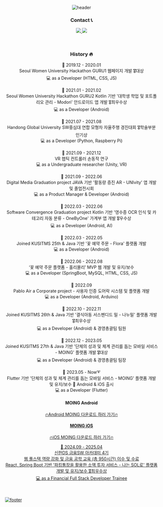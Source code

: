 <div align="center">

![header](https://capsule-render.vercel.app/api?type=waving&color=FD058B&height=200&section=header&text=Lee%20%20Jihyeon%20&fontAlign=50&fontAlignY=40&fontSize=50&fontColor=ffffff)
  
### Contact 📞
<a href = "https://www.instagram.com/dihyeonee/"><img src="https://img.shields.io/badge/instagram-purple?style=flat-square&logo=Instagram&logoColor=white"/>
<a href = "https://velog.io/@leejihyeon240"><img src="https://img.shields.io/badge/Blog-orange?style=flat-square&logo=Blogger&logoColor=white"/></a>
<br>
<br>
<br>

### History 🔥
📌 2019.12 - 2020.01 <br> Seoul Women University Hackathon GURU1 웹페이지 개발 🎖️대상 <br> 💻 as a Developer (HTML, CSS, JS)
<br>
<br>
📌 2021.01 - 2021.02 <br> Seoul Women University Hackathon GURU2 Kotlin 기반 '대학생 학업 및 포트폴리오 관리 - Modori' 안드로이드 앱 개발 🎖️최우수상 <br> 💻 as a Developer (Android)
<br>
<br>
📌 2021.07 - 2021.08 <br> Handong Global University SW중심대 연합 모형차 자율주행 경진대회 🎖️학술부분 인기상 <br> 💻 as a Developer (Python, Raspberry Pi)
<br>
<br>
📌 2021.09 - 2021.12 <br> VR 햅틱 컨트롤러 손동작 연구 <br> 💻 as a Undergraduate researcher (Unity, VR)
<br>
<br>
📌 2021.09 - 2022.06 <br> Digital Media Graduation project JAVA 기반 '활동량 증진 AR - UNIvity' 앱 개발 및 졸업전시회 <br> 💻 as a Product Manager & Developer (Android)
<br>
<br>
📌 2022.03 - 2022.06 <br> Software Convergence Graduation project Kotlin 기반 '영수증 OCR 인식 및 카테고리 자동 분류 - OneByOne' 가계부 앱 개발 🎖️우수상 <br> 💻 as a Developer (Android, AI)
<br>
<br>
📌 2022.03 - 2022.05 <br> Joined KUSITMS 25th & Java 기반 '꽃 예약 주문 - Flora' 플랫폼 개발 <br> 💻 as a Developer (Android)
<br>
<br>
📌 2022.06 - 2022.08 <br> ‘꽃 예약 주문 플랫폼 - 홀리몰리’ MVP 웹 개발 및 유지/보수 <br> 💻 as a Developer (SpringBoot, MySQL, HTML, CSS, JS)
<br>
<br>
📌 2022.09 <br> Pablo Air a Corporate project - 사용자 인증 도어락 시스템 및 플랫폼 개발 <br> 💻 as a Developer (Android, Arduino)
<br>
<br>
📌 2022.10 - 2022.11 <br> Joined KUSITMS 26th & Java 기반 '결식아동 서스펜디드 밀 - 나누밀' 플랫폼 개발 🎖️최우수상 <br> 💻 as a Developer (Android) & 경영총괄팀 팀원
<br>
<br>
📌 2022.12 - 2023.05 <br> Joined KUSITMS 27th & Java 기반 '단체의 성과 및 체계 관리를 돕는 모바일 서비스 - MOING' 플랫폼 개발 🎖️대상 <br> 💻 as a Developer (Android) & 경영총괄팀 팀장
<br>
<br>
📌 2023.05 - Now➰ <br> Flutter 기반 '단체의 성과 및 체계 관리를 돕는 모바일 서비스 - MOING' 플랫폼 개발 및 유지/보수 📱 Android & iOS 출시
<br> 💻 as a Developer (Flutter)
<br>
#### MOING Android
<a href = "https://play.google.com/store/apps/details?id=com.moing.moing_team&hl=ko&pli=1"> 🔥Android MOING 다운로드 하러 가기🔥 
#### MOING iOS
<a href = "https://apps.apple.com/kr/app/모잉-moing-함께하는-자기계발/id6472060530"> 🔥iOS MOING 다운로드 하러 가기🔥 

📌 2024.09 - 2025.04 <br> 신한DS 금융SW 아카데미 4기
<br> 웹 풀스택 역량 강화 및 금융 공학 교육 (총 950시간) 이수 및 수료
<br> React, Spring Boot 기반 '파킹통장을 활용한 소액 투자 서비스 - 나는 SOL로' 플랫폼 개발 및 유지/보수 🎖️최우수상
<br> 💻 as a Financial Full Stack Developer Trainee
<br>
<br>
<br>
    
</div>

  ![footer](https://capsule-render.vercel.app/api?type=waving&color=FD058B&height=80&section=footer)
